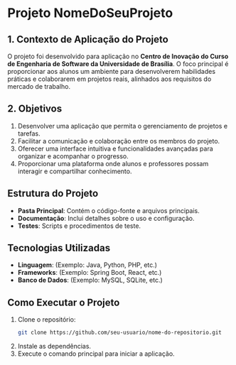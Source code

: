 # Projeto NomeDoSeuProjeto

## 1. Contexto de Aplicação do Projeto
O projeto foi desenvolvido para aplicação no **Centro de Inovação do Curso de Engenharia de Software da Universidade de Brasília**. O foco principal é proporcionar aos alunos um ambiente para desenvolverem habilidades práticas e colaborarem em projetos reais, alinhados aos requisitos do mercado de trabalho.

## 2. Objetivos
1. Desenvolver uma aplicação que permita o gerenciamento de projetos e tarefas.
2. Facilitar a comunicação e colaboração entre os membros do projeto.
3. Oferecer uma interface intuitiva e funcionalidades avançadas para organizar e acompanhar o progresso.
4. Proporcionar uma plataforma onde alunos e professores possam interagir e compartilhar conhecimento.

## Estrutura do Projeto
- **Pasta Principal**: Contém o código-fonte e arquivos principais.
- **Documentação**: Inclui detalhes sobre o uso e configuração.
- **Testes**: Scripts e procedimentos de teste.

## Tecnologias Utilizadas
- **Linguagem**: (Exemplo: Java, Python, PHP, etc.)
- **Frameworks**: (Exemplo: Spring Boot, React, etc.)
- **Banco de Dados**: (Exemplo: MySQL, SQLite, etc.)

## Como Executar o Projeto
1. Clone o repositório:
    ```bash
    git clone https://github.com/seu-usuario/nome-do-repositorio.git
    ```
2. Instale as dependências.
3. Execute o comando principal para iniciar a aplicação.